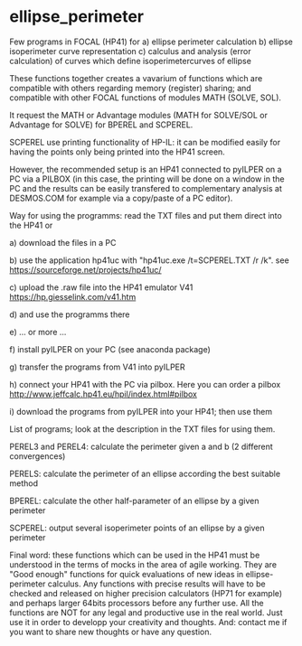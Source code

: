 # ellipse_perimeter
Few programs in FOCAL (HP41) for 
a) ellipse perimeter calculation
b) ellipse isoperimeter curve representation
c) calculus and analysis (error calculation) of curves which define isoperimetercurves of ellipse

These functions together creates a vavarium of functions which are compatible with others regarding memory (register) sharing; 
and compatible with other FOCAL functions of modules MATH (SOLVE, SOL).

It request the MATH or Advantage modules (MATH for SOLVE/SOL or Advantage for SOLVE) for BPEREL and SCPEREL.

SCPEREL use printing functionality of HP-IL: it can be modified easily for having the points only being printed into the HP41 screen. 

However, the recommended setup is an HP41 connected to pyILPER on a PC via a PILBOX (in this case, the printing will be done on a window in the PC and the results can be easily transfered to complementary analysis at DESMOS.COM for example via a copy/paste of a PC editor).


Way for using the programms: read the TXT files and put them direct into the HP41 or

a) download the files in a PC

b) use the application hp41uc with "hp41uc.exe /t=SCPEREL.TXT /r /k". see https://sourceforge.net/projects/hp41uc/

c) upload the .raw file into the HP41 emulator V41 https://hp.giesselink.com/v41.htm

d) and use the programms there

e) ... or more ...

f) install pyILPER on your PC (see anaconda package)

g) transfer the programs from V41 into pyILPER

h) connect your HP41 with the PC via pilbox. Here you can order a pilbox http://www.jeffcalc.hp41.eu/hpil/index.html#pilbox

i) download the programs from pyILPER into your HP41; then use them


List of programs; look at the description in the TXT files for using them.

PEREL3 and PEREL4: calculate the perimeter given a and b (2 different convergences)

PERELS: calculate the perimeter of an ellipse according the best suitable method

BPEREL: calculate the other half-parameter of an ellipse by a given perimeter

SCPEREL: output several isoperimeter points of an ellipse by a given perimeter


Final word: 
these functions which can be used in the HP41 must be understood in the terms of mocks in the area of agile working. 
They are "Good enough" functions for quick evaluations of new ideas in ellipse-perimeter calculus.
Any functions with precise results will have to be checked and released on higher precision calculators (HP71 for example) 
and perhaps larger 64bits processors before any further use.
All the functions are NOT for any legal and productive use in the real world. Just use it in order to developp your creativity and thoughts.
And: contact me if you want to share new thoughts or have any question.
